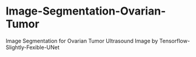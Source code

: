 # Image-Segmentation-Ovarian-Tumor
Image Segmentation for Ovarian Tumor Ultrasound Image by Tensorflow-Slightly-Fexible-UNet
